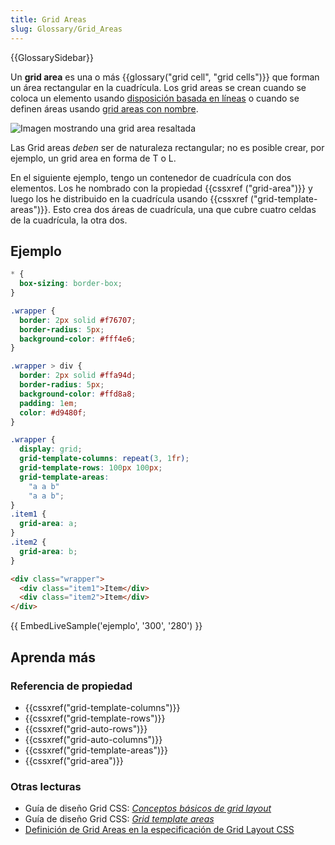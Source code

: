 ```yaml
---
title: Grid Areas
slug: Glossary/Grid_Areas
---
```


{{GlossarySidebar}}

Un **grid area** es una o más {{glossary("grid cell", "grid cells")}} que forman un área rectangular en la cuadrícula. Los grid areas se crean cuando se coloca un elemento usando [disposición basada en líneas](/es/docs/Web/CSS/CSS_Grid_Layout/Line-based_Placement_with_CSS_Grid) o cuando se definen áreas usando [grid areas con nombre](/es/docs/Web/CSS/CSS_Grid_Layout/Grid_Template_Areas).

![Imagen mostrando una grid area resaltada](1_grid_area.png)

Las Grid areas _deben_ ser de naturaleza rectangular; no es posible crear, por ejemplo, un grid area en forma de T o L.

En el siguiente ejemplo, tengo un contenedor de cuadrícula con dos elementos. Los he nombrado con la propiedad {{cssxref ("grid-area")}} y luego los he distribuido en la cuadrícula usando {{cssxref ("grid-template-areas")}}. Esto crea dos áreas de cuadrícula, una que cubre cuatro celdas de la cuadrícula, la otra dos.

## Ejemplo

```css hidden
* {
  box-sizing: border-box;
}

.wrapper {
  border: 2px solid #f76707;
  border-radius: 5px;
  background-color: #fff4e6;
}

.wrapper > div {
  border: 2px solid #ffa94d;
  border-radius: 5px;
  background-color: #ffd8a8;
  padding: 1em;
  color: #d9480f;
}
```

```css
.wrapper {
  display: grid;
  grid-template-columns: repeat(3, 1fr);
  grid-template-rows: 100px 100px;
  grid-template-areas:
    "a a b"
    "a a b";
}
.item1 {
  grid-area: a;
}
.item2 {
  grid-area: b;
}
```

```html
<div class="wrapper">
  <div class="item1">Item</div>
  <div class="item2">Item</div>
</div>
```

{{ EmbedLiveSample('ejemplo', '300', '280') }}

## Aprenda más

### Referencia de propiedad

- {{cssxref("grid-template-columns")}}
- {{cssxref("grid-template-rows")}}
- {{cssxref("grid-auto-rows")}}
- {{cssxref("grid-auto-columns")}}
- {{cssxref("grid-template-areas")}}
- {{cssxref("grid-area")}}

### Otras lecturas

- Guía de diseño Grid CSS: _[Conceptos básicos de grid layout](/es/docs/Web/CSS/CSS_Grid_Layout/Basic_Concepts_of_Grid_Layout)_
- Guía de diseño Grid CSS: _[Grid template areas](/es/docs/Web/CSS/CSS_Grid_Layout/Grid_Template_Areas)_
- [Definición de Grid Areas en la especificación de Grid Layout CSS](https://drafts.csswg.org/css-grid/#grid-area-concept)
